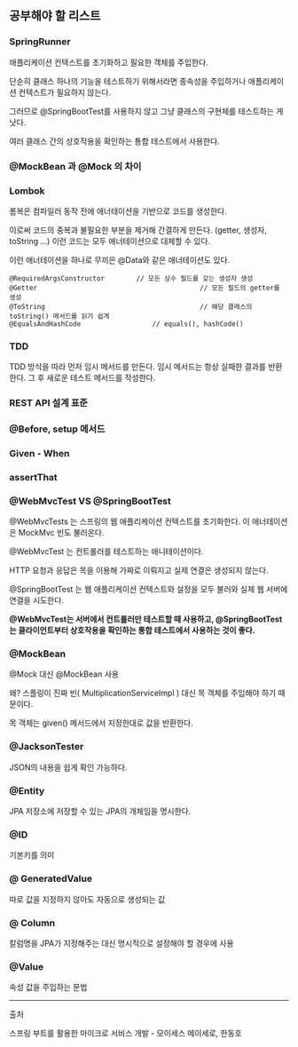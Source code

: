 ## 공부해야 할 리스트

### SpringRunner

애플리케이션 컨텍스트를 초기화하고 필요한 객체를 주입한다.

단순히 클래스 하나의 기능을 테스트하기 위해서라면 종속성을 주입하거나 애플리케이션 컨텍스트가 필요하지 않는다.

그러므로 @SpringBootTest를 사용하지 않고 그냥 클래스의 구현체를 테스트하는 게 낫다.

여러 클래스 간의 상호작용을 확인하는 통합 테스트에서 사용한다.  



### @MockBean 과 @Mock 의 차이  



### Lombok

롬복은 컴파일러 동작 전에 애너테이션을 기반으로 코드를 생성한다.

이로써 코드의 중복과 불필요한 부분을 제거해 간결하게 만든다. (getter, 생성자, toString ...) 이런 코드는 모두 애너테이션으로 대체할 수 있다. 

이런 애너테이션을 하나로 무끼은 @Data와 같은 애너테이션도 있다.



~~~
@RequiredArgsConstructor		// 모든 상수 필드를 갖는 생성자 생성
@Getter											// 모든 필드의 getter를 생성
@ToString										// 해당 클래스의 toString() 메서드를 읽기 쉽게
@EqualsAndHashCode			 		// equals(), hashCode()		
~~~





### TDD

TDD 방식을 따라 먼저 임시 메서드를 만든다. 임시 메서드는 항상 실패한 결과를 반환한다. 그 후 새로운 테스트 메서드를 작성한다.  



### REST API 설계 표준  



### @Before, setup 메서드  



### Given - When  



### assertThat  



### @WebMvcTest VS @SpringBootTest

@WebMvcTests 는 스프링의 웹 애플리케이션 컨텍스트를 초기화한다. 이 애너테이션은 MockMvc 빈도 불러온다.

@WebMvcTest 는 컨트롤러를 테스트하는 애니테이션이다.

HTTP 요청과 응답은 목을 이용해 가짜로 이뤄지고 실제 연결은 생성되지 않는다.

@SpringBootTest 는 웹 애플리케이션 컨텍스트와 설정을 모두 불러와 실제 웹 서버에 연결을 시도한다.

**@WebMvcTest는 서버에서 컨트롤러만 테스트할 때 사용하고, @SpringBootTest는 클라이언트부터 상호작용을 확인하는 통합 테스트에서 사용하는 것이 좋다.**  



### @MockBean

@Mock 대신 @MockBean 사용 

왜? 스플링이 진짜 빈( MultiplicationServiceImpl ) 대신 목 객체를 주입해야 하기 때문이다.

목 객체는 given() 메서드에서 지정한대로 값을 반환한다.  



### @JacksonTester

JSON의 내용을 쉽게 확인 가능하다.  



### @Entity

JPA 저장소에 저장할 수 있는 JPA의 개체임을 명시한다.



### @ID

기본키를 의미

### @ GeneratedValue

따로 값을 지정하지 않아도 자동으로 생성되는 값

### @ Column

칼럼명을 JPA가 지정해주는 대신 명시적으로 설정해야 할 경우에 사용



### @Value

속성 값을 주입하는 문법



---
출처

스프링 부트를 활용한 마이크로 서비스 개발 - 모이세스 메이세로, 한동호